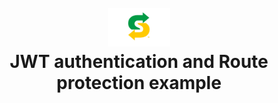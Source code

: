 <h1 align="center">
  <br>
  <img src="./src/components/Header/logo/subway-logo-sign-arrows.gif" alt="JWT authentication And Route Protection" width="100">
  <br>
  JWT authentication and Route protection example
  <br>
</h1>
